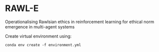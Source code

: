 # RAWL-E
Operationalising Rawlsian ethics in reinforcement learning for ethical norm emergence in multi-agent systems

Create virtual environment using: 

`conda env create -f environment.yml`

